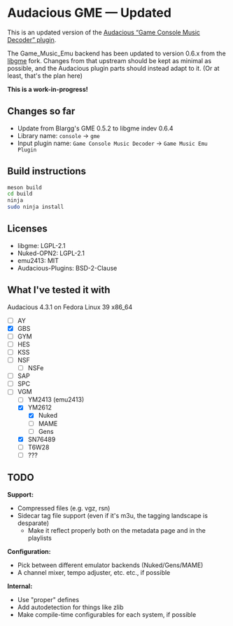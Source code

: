 # Audacious GME — Updated

This is an updated version of the [Audacious “Game Console Music Decoder” plugin](https://github.com/audacious-media-player/audacious-plugins/tree/c6257f9/src/console).

The Game_Music_Emu backend has been updated to version 0.6.x from the [libgme](https://github.com/libgme/game-music-emu) fork. Changes from that upstream should be kept as minimal as possible, and the Audacious plugin parts should instead adapt to it. (Or at least, that's the plan here)

**This is a work-in-progress!**

## Changes so far

- Update from Blargg's GME 0.5.2 to libgme indev 0.6.4
- Library name: `console` -> `gme`
- Input plugin name: `Game Console Music Decoder` -> `Game Music Emu Plugin`

## Build instructions

```sh
meson build
cd build
ninja
sudo ninja install
```

## Licenses

- libgme: LGPL-2.1
- Nuked-OPN2: LGPL-2.1
- emu2413: MIT
- Audacious-Plugins: BSD-2-Clause

## What I've tested it with

Audacious 4.3.1 on Fedora Linux 39 x86_64

- [ ] AY
- [x] GBS
- [ ] GYM
- [ ] HES
- [ ] KSS
- [ ] NSF
  - [ ] NSFe
- [ ] SAP
- [ ] SPC
- [ ] VGM
  - [ ] YM2413 (emu2413)
  - [x] YM2612
    - [x] Nuked
    - [ ] MAME
    - [ ] Gens
  - [x] SN76489
  - [ ] T6W28
  - [ ] ???

## TODO

**Support:**

- Compressed files (e.g. vgz, rsn)
- Sidecar tag file support (even if it's m3u, the tagging landscape is desparate)
  - Make it reflect properly both on the metadata page and in the playlists

**Configuration:**

- Pick between different emulator backends (Nuked/Gens/MAME)
- A channel mixer, tempo adjuster, etc. etc., if possible

**Internal:**

- Use "proper" defines
- Add autodetection for things like zlib
- Make compile-time configurables for each system, if possible